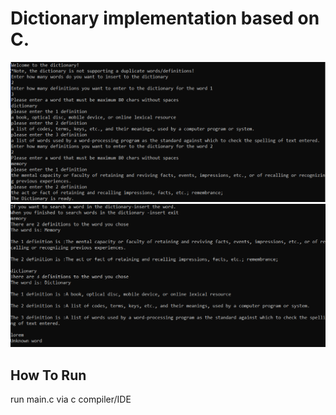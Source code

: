 # Dictionary implementation based on C.
![alt tag](https://github.com/orel1212/Portfolio/blob/main/General%20-%20programming%20languages/C/Dictionary/%E2%80%8F%E2%80%8Fintro.PNG)
![plot](https://github.com/orel1212/Portfolio/blob/main/General%20-%20programming%20languages/C/Dictionary/%E2%80%8F%E2%80%8Fsearch.PNG)
## How To Run
run main.c via c compiler/IDE
 
